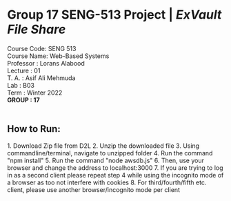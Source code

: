 # Group 17 SENG-513 Project | *ExVault File Share*
Course Code: SENG 513<br>
Course Name: Web-Based Systems<br>
Professor  : Lorans Alabood<br>
Lecture    : 01<br>
T. A.      : Asif Ali Mehmuda<br>
Lab        : B03<br>
Term       : Winter 2022<br>
<b>GROUP   : 17</b><br><br>

<body>
<h2>How to Run:</h2>
<p>
1. Download Zip file from D2L
2. Unzip the downloaded file
3. Using commandline/terminal, navigate to unzipped folder
4. Run the command "npm install"
5. Run the command "node awsdb.js"
6. Then, use your browser and change the address to localhost:3000
7. If you are trying to log in as a second client please repeat step 4 while using the incognito mode of a browser as too not interfere with cookies
8. For third/fourth/fifth etc. client, please use another browser/incognito mode per client
</p>
</body>
